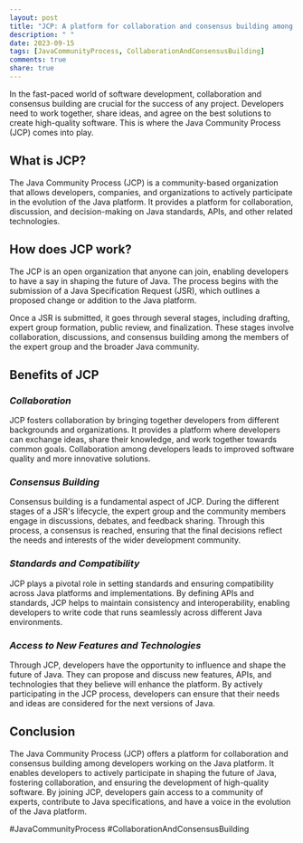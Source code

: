 ```yaml
---
layout: post
title: "JCP: A platform for collaboration and consensus building among developers"
description: " "
date: 2023-09-15
tags: [JavaCommunityProcess, CollaborationAndConsensusBuilding]
comments: true
share: true
---
```


In the fast-paced world of software development, collaboration and consensus building are crucial for the success of any project. Developers need to work together, share ideas, and agree on the best solutions to create high-quality software. This is where the Java Community Process (JCP) comes into play.

## What is JCP?

The Java Community Process (JCP) is a community-based organization that allows developers, companies, and organizations to actively participate in the evolution of the Java platform. It provides a platform for collaboration, discussion, and decision-making on Java standards, APIs, and other related technologies.

## How does JCP work?

The JCP is an open organization that anyone can join, enabling developers to have a say in shaping the future of Java. The process begins with the submission of a Java Specification Request (JSR), which outlines a proposed change or addition to the Java platform.

Once a JSR is submitted, it goes through several stages, including drafting, expert group formation, public review, and finalization. These stages involve collaboration, discussions, and consensus building among the members of the expert group and the broader Java community.

## Benefits of JCP

### *Collaboration*

JCP fosters collaboration by bringing together developers from different backgrounds and organizations. It provides a platform where developers can exchange ideas, share their knowledge, and work together towards common goals. Collaboration among developers leads to improved software quality and more innovative solutions.

### *Consensus Building*

Consensus building is a fundamental aspect of JCP. During the different stages of a JSR's lifecycle, the expert group and the community members engage in discussions, debates, and feedback sharing. Through this process, a consensus is reached, ensuring that the final decisions reflect the needs and interests of the wider development community.

### *Standards and Compatibility*

JCP plays a pivotal role in setting standards and ensuring compatibility across Java platforms and implementations. By defining APIs and standards, JCP helps to maintain consistency and interoperability, enabling developers to write code that runs seamlessly across different Java environments.

### *Access to New Features and Technologies*

Through JCP, developers have the opportunity to influence and shape the future of Java. They can propose and discuss new features, APIs, and technologies that they believe will enhance the platform. By actively participating in the JCP process, developers can ensure that their needs and ideas are considered for the next versions of Java.

## Conclusion

The Java Community Process (JCP) offers a platform for collaboration and consensus building among developers working on the Java platform. It enables developers to actively participate in shaping the future of Java, fostering collaboration, and ensuring the development of high-quality software. By joining JCP, developers gain access to a community of experts, contribute to Java specifications, and have a voice in the evolution of the Java platform.

#JavaCommunityProcess #CollaborationAndConsensusBuilding